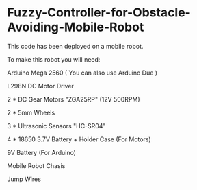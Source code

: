 # Fuzzy-Controller-for-Obstacle-Avoiding-Mobile-Robot

This code has been deployed on a mobile robot.

To make this robot you will need: 

Arduino Mega 2560 ( You can also use Arduino Due )

L298N DC Motor Driver 

2 * DC Gear Motors "ZGA25RP" (12V 500RPM)

2 * 5mm Wheels

3 * Ultrasonic Sensors "HC-SR04" 

4 * 18650 3.7V Battery + Holder Case (For Motors) 

9V Battery (For Arduino) 

Mobile Robot Chasis 

Jump Wires






